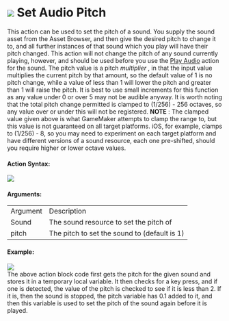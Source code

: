 #  ![](https://gms.magecorn.com/Manual/assets/Images/Scripting_Reference/Drag_And_Drop/Reference/Audio/i_Audio_Set_Audio_Pitch.png) Set Audio Pitch

This action can be used to set the pitch of a sound. You supply the
sound asset from the Asset Browser, and then give the desired pitch to
change it to, and all further instances of that sound which you play
will have their pitch changed. This action will not change the pitch of
any sound currently playing, however, and should be used before you use
the [Play Audio](Play_Audio) action for the sound. The pitch value
is a pitch *multiplier* , in that the input value multiplies the current
pitch by that amount, so the default value of 1 is no pitch change,
while a value of less than 1 will lower the pitch and greater than 1
will raise the pitch. It is best to use small increments for this
function as any value under 0 or over 5 may not be audible anyway. It is
worth noting that the total pitch change permitted is clamped to
(1/256) - 256 octaves, so any value over or under this will not be
registered. **NOTE** : The clamped value given above is what GameMaker
attempts to clamp the range to, but this value is not guaranteed on all
target platforms. iOS, for example, clamps to (1/256) - 8, so you may
need to experiment on each target platform and have different versions
of a sound resource, each one pre-shifted, should you require higher or
lower octave values.

#### Action Syntax:

  
![](https://gms.magecorn.com/Manual/assets/Images/Scripting_Reference/Drag_And_Drop/Reference/Audio/a_Audio_Get_Audio_Pitch.png)  

#### Arguments:

|          |                                              |
|----------|----------------------------------------------|
| Argument | Description                                  |
| Sound    | The sound resource to set the pitch of       |
| pitch    | The pitch to set the sound to (default is 1) |

#### Example:

  
![](https://gms.magecorn.com/Manual/assets/Images/Scripting_Reference/Drag_And_Drop/Reference/Audio/e_Audio_Get_Audio_Pitch.png)  
The above action block code first gets the pitch for the given sound and
stores it in a temporary local variable. It then checks for a key press,
and if one is detected, the value of the pitch is checked to see if it
is less than 2. If it is, then the sound is stopped, the pitch variable
has 0.1 added to it, and then this variable is used to set the pitch of
the sound again before it is played.
